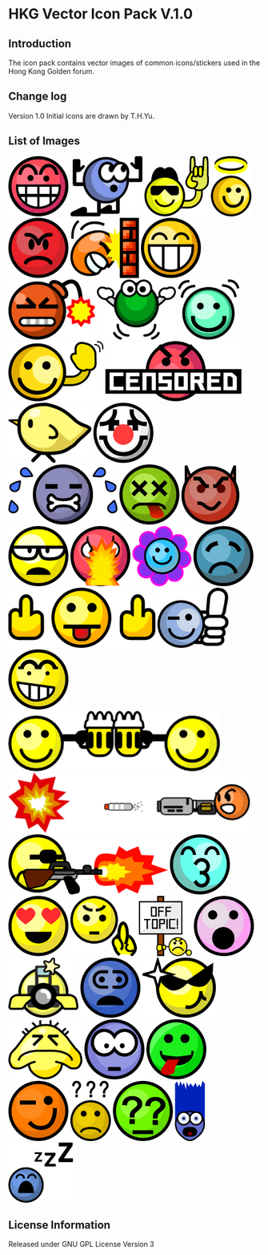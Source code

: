 # HKG Vector Icon Pack V.1.0

## Introduction
The icon pack contains vector images of common icons/stickers used in the Hong Kong Golden forum.

## Change log
Version 1.0
Initial icons are drawn by T.H.Yu.

## List of Images
<img src="https://github.com/thyu/hkgicon/blob/master/png/369.png" height="120px">
<img src="https://github.com/thyu/hkgicon/blob/master/png/adore.png" height="120px">
<img src="https://github.com/thyu/hkgicon/blob/master/png/agree.png" height="120px">
<img src="https://github.com/thyu/hkgicon/blob/master/png/angel.png" height="120px">
<img src="https://github.com/thyu/hkgicon/blob/master/png/angry.png" height="120px">
<img src="https://github.com/thyu/hkgicon/blob/master/png/banghead.png" height="120px">
<img src="https://github.com/thyu/hkgicon/blob/master/png/biggrin.png" height="120px">
<img src="https://github.com/thyu/hkgicon/blob/master/png/bomb.png" height="120px">
<img src="https://github.com/thyu/hkgicon/blob/master/png/bouncer.png" height="120px">
<img src="https://github.com/thyu/hkgicon/blob/master/png/bouncy.png" height="120px">
<img src="https://github.com/thyu/hkgicon/blob/master/png/bye.png" height="120px">
<img src="https://github.com/thyu/hkgicon/blob/master/png/censored.png" height="120px">
<img src="https://github.com/thyu/hkgicon/blob/master/png/chicken.png" height="120px">
<img src="https://github.com/thyu/hkgicon/blob/master/png/clown.png" height="120px">
<img src="https://github.com/thyu/hkgicon/blob/master/png/cry.png" height="120px">
<img src="https://github.com/thyu/hkgicon/blob/master/png/dead.png" height="120px">
<img src="https://github.com/thyu/hkgicon/blob/master/png/devil.png" height="120px">
<img src="https://github.com/thyu/hkgicon/blob/master/png/dunno.png" height="120px">
<img src="https://github.com/thyu/hkgicon/blob/master/png/fire.png" height="120px">
<img src="https://github.com/thyu/hkgicon/blob/master/png/flowerface.png" height="120px">
<img src="https://github.com/thyu/hkgicon/blob/master/png/frown.png" height="120px">
<img src="https://github.com/thyu/hkgicon/blob/master/png/fuck.png" height="120px">
<img src="https://github.com/thyu/hkgicon/blob/master/png/good.png" height="120px">
<img src="https://github.com/thyu/hkgicon/blob/master/png/hehe.png" height="120px">
<img src="https://github.com/thyu/hkgicon/blob/master/png/hoho.png" height="120px">
<img src="https://github.com/thyu/hkgicon/blob/master/png/kill2.png" height="120px">
<img src="https://github.com/thyu/hkgicon/blob/master/png/kill.png" height="120px">
<img src="https://github.com/thyu/hkgicon/blob/master/png/kiss.png" height="120px">
<img src="https://github.com/thyu/hkgicon/blob/master/png/love.png" height="120px">
<img src="https://github.com/thyu/hkgicon/blob/master/png/no.png" height="120px">
<img src="https://github.com/thyu/hkgicon/blob/master/png/offtopic.png" height="120px">
<img src="https://github.com/thyu/hkgicon/blob/master/png/oh.png" height="120px">
<img src="https://github.com/thyu/hkgicon/blob/master/png/photo.png" height="120px">
<img src="https://github.com/thyu/hkgicon/blob/master/png/@.png" height="120px">
<img src="https://github.com/thyu/hkgicon/blob/master/png/slick.png" height="120px">
<img src="https://github.com/thyu/hkgicon/blob/master/png/sosad.png" height="120px">
<img src="https://github.com/thyu/hkgicon/blob/master/png/surprise.png" height="120px">
<img src="https://github.com/thyu/hkgicon/blob/master/png/tongue.png" height="120px">
<img src="https://github.com/thyu/hkgicon/blob/master/png/wink.png" height="120px">
<img src="https://github.com/thyu/hkgicon/blob/master/png/wonder2.png" height="120px">
<img src="https://github.com/thyu/hkgicon/blob/master/png/wonder.png" height="120px">
<img src="https://github.com/thyu/hkgicon/blob/master/png/yipes.png" height="120px">
<img src="https://github.com/thyu/hkgicon/blob/master/png/z.png" height="120px">

## License Information 
Released under GNU GPL License Version 3
